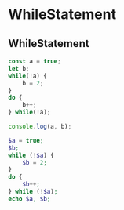 WhileStatement
======

## WhileStatement

```ts
const a = true;
let b;
while(!a) {
    b = 2;
}
do {
    b++;
} while(!a);

console.log(a, b);
```

```php
$a = true;
$b;
while (!$a) {
    $b = 2;
}
do {
    $b++;
} while (!$a);
echo $a, $b;
```